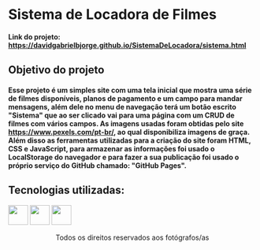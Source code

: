 # Sistema de Locadora de Filmes
#### Link do projeto: https://davidgabrielbjorge.github.io/SistemaDeLocadora/sistema.html
## Objetivo do projeto
#### Esse projeto é um simples site com uma tela inicial que mostra uma série de filmes disponíveis, planos de pagamento e um campo para mandar mensagens, além dele no menu de navegação terá um botão escrito "Sistema" que ao ser clicado vai para uma página com um CRUD de filmes com vários campos. As imagens usadas foram obtidas pelo site https://www.pexels.com/pt-br/, ao qual disponibiliza imagens de graça. Além disso as ferramentas utilizadas para a criação do site foram HTML, CSS e JavaScript, para armazenar as informações foi usado o LocalStorage do navegador e para fazer a sua publicação foi usado o próprio serviço do GitHub chamado: "GitHub Pages".
## Tecnologias utilizadas:
<div>
<img src="https://cdn.jsdelivr.net/gh/devicons/devicon/icons/html5/html5-original-wordmark.svg" width="40" height="40"/>
<img src="https://cdn.jsdelivr.net/gh/devicons/devicon/icons/css3/css3-original-wordmark.svg" width="40" height="40"/>
<img src="https://cdn.jsdelivr.net/gh/devicons/devicon/icons/javascript/javascript-original.svg" width="40" height="40" />
</div>



<p align="center">
Todos os direitos reservados aos fotógrafos/as
</p>

